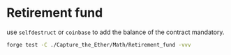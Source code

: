 # Retirement fund
use `selfdestruct` or `coinbase` to add the balance of the contract mandatory.
```sh
forge test -C ./Capture_the_Ether/Math/Retirement_fund -vvv  
```